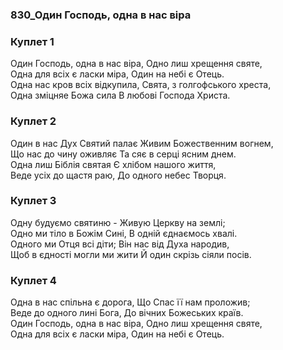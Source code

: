 ### 830_Один Господь, одна в нас віра
### Куплет 1
Один Господь, одна в нас віра, Одно лиш хрещення святе, <br/>Одна для всіх є ласки міра, Один на небі є Отець. <br/>Одна нас кров всіх відкупила, Свята, з голгофського хреста, <br/>Одна зміцняе Божа сила В любові Господа Христа.
### Куплет 2
Один в нас Дух Святий палає Живим Божественним вогнем, <br/>Що нас до чину оживляє Та сяє в серці ясним днем. <br/>Одна лиш Біблія святая Є хлібом нашого життя, <br/>Веде усіх до щастя раю, До одного небес Творця.
### Куплет 3
Одну будуємо святиню - Живую Церкву на землі; <br/>Одно ми тіло в Божім Сині, В одній єднаємось хвалі. <br/>Одного ми Отця всі діти; Він нас від Духа народив, <br/>Щоб в єдності могли ми жити Й один скрізь сіяли посів.
### Куплет 4
Одна в нас спільна є дорога, Що Спас її нам проложив; <br/>Веде до одного лині Бога, До вічних Божеських країв. <br/>Один Господь, одна в нас віра, Одно лиш хрещення святе, <br/>Одна для всіх є ласки міра, Один на небі є Отець.
